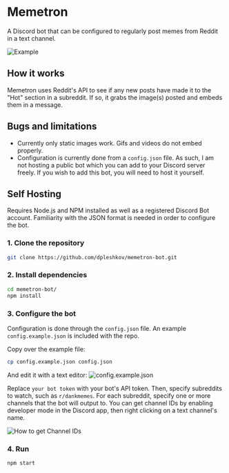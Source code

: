 # Memetron

A Discord bot that can be configured to regularly post memes from Reddit in a text channel.

![Example](https://cdn.discordapp.com/attachments/786717922504212510/813856871794081812/unknown.png)

## How it works
Memetron uses Reddit's API to see if any new posts have made it to the "Hot" section in a 
subreddit. If so, it grabs the image(s) posted and embeds them in a message.

## Bugs and limitations
* Currently only static images work. Gifs and videos do not embed properly.
* Configuration is currently done from a `config.json` file. As such, I am not hosting
a public bot which you can add to your Discord server freely. If you wish to add this bot, you
  will need to host it yourself.
  
## Self Hosting
Requires Node.js and NPM installed as well as a registered Discord Bot account.
Familiarity with the JSON format is needed in order to configure the bot.

### 1. Clone the repository
```bash
git clone https://github.com/dpleshkov/memetron-bot.git
```

### 2. Install dependencies
```bash
cd memetron-bot/
npm install
```
### 3. Configure the bot
Configuration is done through the `config.json` file. An example `config.example.json` is
included with the repo.

Copy over the example file:
```bash
cp config.example.json config.json
```
And edit it with a text editor:
![config.example.json](https://cdn.discordapp.com/attachments/786717922504212510/813859227335524392/unknown.png)

Replace `your bot token` with your bot's API token. Then, specify subreddits to watch,
such as `r/dankmemes`. For each subreddit, specify one or more channels that the bot
will output to. You can get channel IDs by enabling developer mode in the Discord app,
then right clicking on a text channel's name. 

![How to get Channel IDs](https://cdn.discordapp.com/attachments/791194104604000297/813860140381896724/unknown.png)


   
### 4. Run
```bash
npm start
```